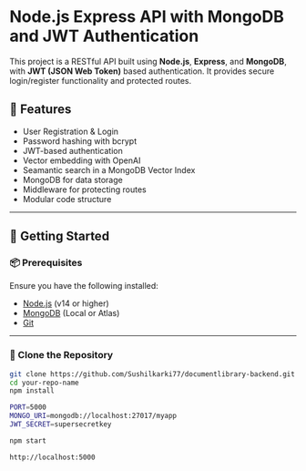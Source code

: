 # Node.js Express API with MongoDB and JWT Authentication

This project is a RESTful API built using **Node.js**, **Express**, and **MongoDB**, with **JWT (JSON Web Token)** based authentication. It provides secure login/register functionality and protected routes.

## 🧰 Features

- User Registration & Login
- Password hashing with bcrypt
- JWT-based authentication
- Vector embedding with OpenAI
- Seamantic search in a MongoDB Vector Index
- MongoDB for data storage
- Middleware for protecting routes
- Modular code structure

---

## 🚀 Getting Started

### 📦 Prerequisites

Ensure you have the following installed:

- [Node.js](https://nodejs.org/) (v14 or higher)
- [MongoDB](https://www.mongodb.com/) (Local or Atlas)
- [Git](https://git-scm.com/)

---

### 📁 Clone the Repository

```bash
git clone https://github.com/Sushilkarki77/documentlibrary-backend.git
cd your-repo-name
npm install

PORT=5000
MONGO_URI=mongodb://localhost:27017/myapp
JWT_SECRET=supersecretkey

npm start

http://localhost:5000
```
